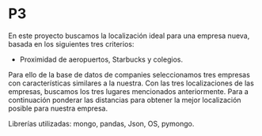 # P3

En este proyecto buscamos la localización ideal para una empresa nueva, basada en los siguientes tres criterios:
- Proximidad de aeropuertos, Starbucks y colegios.

Para ello de la base de datos de companies seleccionamos tres empresas con características similares a la nuestra.
Con las tres localizaciones de las empresas, buscamos los tres lugares mencionados anteriormente.
Para a continuación ponderar las distancias para obtener la mejor localización posible para nuestra empresa.

Librerías utilizadas: mongo, pandas, Json, OS, pymongo.
